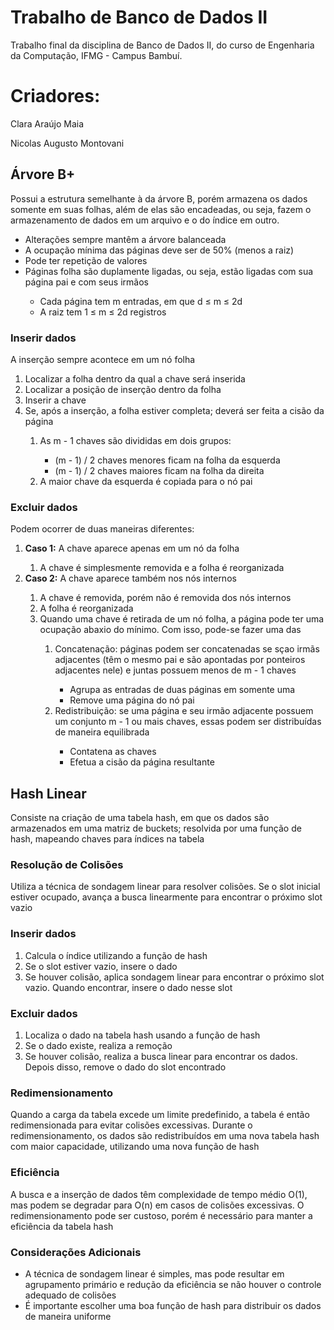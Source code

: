 # Trabalho de Banco de Dados II
Trabalho final da disciplina de Banco de Dados II, do curso de Engenharia da Computação, IFMG - Campus Bambuí.

# Criadores:
Clara Araújo Maia

Nicolas Augusto Montovani

## Árvore B+
Possui a estrutura semelhante à da árvore B, porém armazena os dados somente em suas folhas, além de elas são encadeadas, ou seja, fazem o armazenamento de dados em um arquivo e o do índice em outro.
<ul>
  <li>
    Alterações sempre mantêm a árvore balanceada
  </li>
  <li>
    A ocupação mínima das páginas deve ser de 50% (menos a raiz)
  </li>
  <li>
    Pode ter repetição de valores
  </li>
  <li>
    Páginas folha são duplamente ligadas, ou seja, estão ligadas com sua página pai e com seus irmãos
  </li>
  <ul style="square">
    <li>Cada página tem m entradas, em que d ≤ m ≤ 2d</li>
    <li>A raiz tem 1 ≤ m ≤ 2d registros</li>
  </ul>
</ul>

### Inserir dados
A inserção sempre acontece em um nó folha

<ol>
  <li>Localizar a folha dentro da qual a chave será inserida</li>
  <li>Localizar a posição de inserção dentro da folha</li>
  <li>Inserir a chave</li>
  <li>Se, após a inserção, a folha estiver completa; deverá ser feita a cisão da página</li>
  <ol>
    <li>As m - 1 chaves são divididas em dois grupos:</li>
    <ul>
      <li>(m - 1) / 2 chaves menores ficam na folha da esquerda</li>
      <li>(m - 1) / 2 chaves maiores ficam na folha da direita</li>
    </ul>
    <li>A maior chave da esquerda é copiada para o nó pai</li>
  </ol>
</ol>

### Excluir dados
Podem ocorrer de duas maneiras diferentes:
<ol>
  <li><strong>Caso 1:</strong> A chave aparece apenas em um nó da folha</li>
  <ol>
    <li>A chave é simplesmente removida e a folha é reorganizada</li>
  </ol>
  <li><strong>Caso 2:</strong> A chave aparece também nos nós internos</li>
  <ol>
    <li>A chave é removida, porém não é removida dos nós internos</li>
    <li>A folha é reorganizada</li>
    <li>Quando uma chave é retirada de um nó folha, a página pode ter uma ocupação abaxio do mínimo. Com isso, pode-se fazer uma das </li>
    <ol>
      <li>Concatenação: páginas podem ser concatenadas se sçao irmãs adjacentes (têm o mesmo pai e são apontadas por ponteiros adjacentes nele) e juntas possuem menos de m - 1 chaves</li>
      <ul>
        <li>Agrupa as entradas de duas páginas em somente uma</li>
        <li>Remove uma página do nó pai</li>
      </ul>
      <li>Redistribuição: se uma página e seu irmão adjacente possuem um conjunto m - 1 ou mais chaves, essas podem ser distribuídas de maneira equilibrada</li>
      <ul>
        <li>Contatena as chaves</li>
        <li>Efetua a cisão da página resultante</li>
      </ul>
    </ol>
  </ol>
</ol>

## Hash Linear
Consiste na criação de uma tabela hash, em que os dados são armazenados em uma matriz de buckets; resolvida por uma função de hash, mapeando chaves para índices na tabela

### Resolução de Colisões
Utiliza a técnica de sondagem linear para resolver colisões. Se o slot inicial estiver ocupado, avança a busca linearmente para encontrar o próximo slot vazio

### Inserir dados
<ol>
  <li>Calcula o índice utilizando a função de hash</li>
  <li>Se o slot estiver vazio, insere o dado</li>
  <li>Se houver colisão, aplica sondagem linear para encontrar o próximo slot vazio. Quando encontrar, insere o dado nesse slot</li>
</ol>

### Excluir dados
<ol>
  <li>Localiza o dado na tabela hash usando a função de hash</li>
  <li>Se o dado existe, realiza a remoção</li>
  <li>Se houver colisão, realiza a busca linear para encontrar os dados. Depois disso, remove o dado do slot encontrado</li>
</ol>

### Redimensionamento
Quando a carga da tabela excede um limite predefinido, a tabela é então redimensionada para evitar colisões excessivas. Durante o redimensionamento, os dados são redistribuídos em uma nova tabela hash com maior capacidade, utilizando uma nova função de hash

### Eficiência
A busca e a inserção de dados têm complexidade de tempo médio O(1), mas podem se degradar para O(n) em casos de colisões excessivas. O redimensionamento pode ser custoso, porém é necessário para manter a eficiência da tabela hash

### Considerações Adicionais
<ul>
  <li>A técnica de sondagem linear é simples, mas pode resultar em agrupamento primário e redução da eficiência se não houver o controle adequado de colisões</li>
  <li>É importante escolher uma boa função de hash para distribuir os dados de maneira uniforme</li>
</ul>
